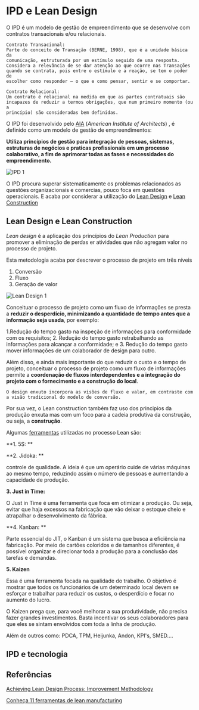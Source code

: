 # IPD e Lean Design

O IPD é um modelo de gestão de empreendimento que se desenvolve com contratos transacionais e/ou relacionais.


```
Contrato Transacional:
Parte do conceito de Transação (BERNE, 1998), que é a unidade básica da
comunicação, estruturada por um estímulo seguido de uma resposta.
Considera a relevância de se dar atenção ao que ocorre nas Transações
quando se contrata, pois entre o estímulo e a reação, se tem o poder de
escolher como responder – o que e como pensar, sentir e se comportar.

Contrato Relacional:
Um contrato é relacional na medida em que as partes contratuais são
incapazes de reduzir a termos obrigações, que num primeiro momento (ou a
princípio) são consideradas bem definidas. 

```

O IPD foi desenvolvido pelo [AIA](https://www.aia.org) (_American Institute of Architects_) , é definido como um modelo de gestão de empreendimentos:


**Utiliza princípios de gestão para integração de pessoas, sistemas, estruturas de negócios e praticas profissionais em um processo colaborativo, a fim de aprimorar todas as fases e necessidades do empreendimento.**


![IPD 1]()


O IPD procura superar sistematicamente os problemas relacionados as questões organizacionais e comercias, pouco foca em questões operacionais. E acaba por considerar a utilização do [Lean Design](https://www.youtube.com/watch?v=aBNwFb0ou8c) e [Lean Construction](https://www.youtube.com/watch?v=iETiCQ4eiiA)



## Lean Design e Lean Construction

_Lean design_ é a aplicação dos princípios do _Lean Production_ para promover a eliminação de perdas er atividades que não agregam valor no processo de projeto.

Esta metodologia acaba por descrever o processo de projeto em três níveis

1. Conversão
2. Fluxo
3. Geração de valor

![Lean Design 1]()

Conceituar o processo de projeto como um fluxo de informações se presta a **reduzir o desperdício, minimizando a quantidade de tempo antes que a informação seja usada**, por exemplo:

1.Redução do tempo gasto na inspeção de informações para conformidade com os requisitos;
2. Redução do tempo gasto retrabalhando as informações para alcançar a conformidade; e 
3. Redução do tempo gasto mover informações de um colaborador de design para outro. 

Além disso, e ainda mais importante do que reduzir o custo e o tempo de projeto, conceituar o processo de projeto como um fluxo de informações permite a **coordenação de fluxos interdependentes e a integração do projeto com o fornecimento e a construção do local**.


```
O design enxuto incorpora as visões de fluxo e valor, em contraste com a visão tradicional do modelo de conversão.
```


Por sua vez, o Lean construction também faz uso dos principios da produção enxuta mas com um foco para a cadeia produtiva da construção, ou seja, a **construção**.

Algumas [ferramentas](https://www.totvs.com/blog/gestao-industrial/ferramentas-de-lean-manufacturing/) utilizadas no processo Lean são:

**1. 5S: **

**2. Jidoka: **

controle de qualidade. A ideia é que um operário cuide de várias máquinas ao mesmo tempo, reduzindo assim o número de pessoas e aumentando a capacidade de produção.

**3. Just in Time:**

 O Just in Time é uma ferramenta que foca em otimizar a produção. Ou seja, evitar que haja excessos na fabricação que vão deixar o estoque cheio e atrapalhar o desenvolvimento da fábrica.


**4. Kanban: **

Parte essencial do JIT, o Kanban é um sistema que busca a eficiência na fabricação. Por meio de cartões coloridos e de tamanhos diferentes, é possível organizar e direcionar toda a produção para a conclusão das tarefas e demandas.


**5. Kaizen**

Essa é uma ferramenta focada na qualidade do trabalho. O objetivo é mostrar que todos os funcionários de um determinado local devem se esforçar e trabalhar para reduzir os custos, o desperdício e focar no aumento do lucro.

O Kaizen prega que, para você melhorar a sua produtividade, não precisa fazer grandes investimentos. Basta incentivar os seus colaboradores para que eles se sintam envolvidos com toda a linha de produção.


Além de outros como: PDCA, TPM, Heijunka, Andon, KPI's, SMED....


## IPD e tecnologia 




## Referências

[Achieving Lean Design Process: Improvement Methodology](https://citeseerx.ist.psu.edu/viewdoc/download?doi=10.1.1.455.8122&rep=rep1&type=pdf)

[Conheça 11 ferramentas de lean manufacturing](https://www.totvs.com/blog/gestao-industrial/ferramentas-de-lean-manufacturing/)
